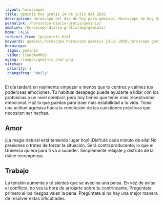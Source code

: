 ```yaml
---
layout: horoscopos
title: geminis hoy gratis 24 de julio del 2020 
description: Horóscopo del dia de hoy para geminis. Horoscopo de hoy 24 de julio del 2020. Las predicciones de amor, trabajo, vida personal gratis.
permalink: /horoscopo-diario-gratis/geminis/
amplink: /horoscopo-diario-gratis/amp/geminis/
home: FALSE
redirect_from: /p/geminis.html
keywords: geminis,horoscopo,horoscopo geminis julio 2020,horoscopo geminis hoy,tarot geminis julio 2020,horoscopo geminis,tarot geminis hoy,horoscopo de hoy,horoscopo diario,tarot del amor,horoscopo de hoy geminis,horoscopo diario del tarot, Horoscopo de hoy geminis 24 de julio del 2020,horóscopo del día,signos zodiacales 2020, el horoscopo de hoy
horoscopo:
 signo: geminis
 video: iIGW3AwMM10
ogimg: /images/geminis_char.png
sitemap:
 priority: 1
 changefreq: 'daily'
---
```



El día tardará en realmente empezar a menos que te centres y calmes tus poderosas emociones. Tu habitual desapego puede ayudarte a lidiar con los problemas a un nivel cerebral, pero hoy tienes que tener más receptividad emocional. Haz lo que puedas para traer más estabilidad a tu vida. Toma una actitud agresiva hacia la conclusión de las cuestiones prácticas que necesiten ser hechas.

## Amor

¡La magia natural está teniendo lugar hoy! ¡Disfruta cada minuto de ella! No presiones o trates de forzar la situación. Será contraproducente; lo que el Universo quiera para ti va a suceder. Simplemente relájate y disfruta de la dulce recompensa.

## Trabajo

La tensión aumenta y tú sientes que se avecina una pelea. En vez de evitar el conflicto, no ves la hora de arrojarte sobre tu contrincante. Pregúntate primero si los riesgos valen la pena. Pregúntate si no hay una mejor manera de resolver estas dificultades.